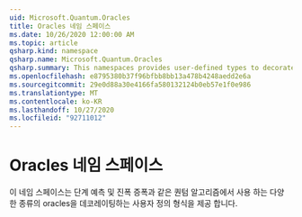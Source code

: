 ```yaml
---
uid: Microsoft.Quantum.Oracles
title: Oracles 네임 스페이스
ms.date: 10/26/2020 12:00:00 AM
ms.topic: article
qsharp.kind: namespace
qsharp.name: Microsoft.Quantum.Oracles
qsharp.summary: This namespaces provides user-defined types to decorate various kinds of oracles by their intended use in quantum algorithms such as phase estimation and amplitude amplification.
ms.openlocfilehash: e8795380b37f96bfbb8bb13a478b4248aedd2e6a
ms.sourcegitcommit: 29e0d88a30e4166fa580132124b0eb57e1f0e986
ms.translationtype: MT
ms.contentlocale: ko-KR
ms.lasthandoff: 10/27/2020
ms.locfileid: "92711012"
---
```

# <a name="microsoftquantumoracles-namespace"></a>Oracles 네임 스페이스

이 네임 스페이스는 단계 예측 및 진폭 증폭과 같은 퀀텀 알고리즘에서 사용 하는 다양 한 종류의 oracles을 데코레이팅하는 사용자 정의 형식을 제공 합니다.

